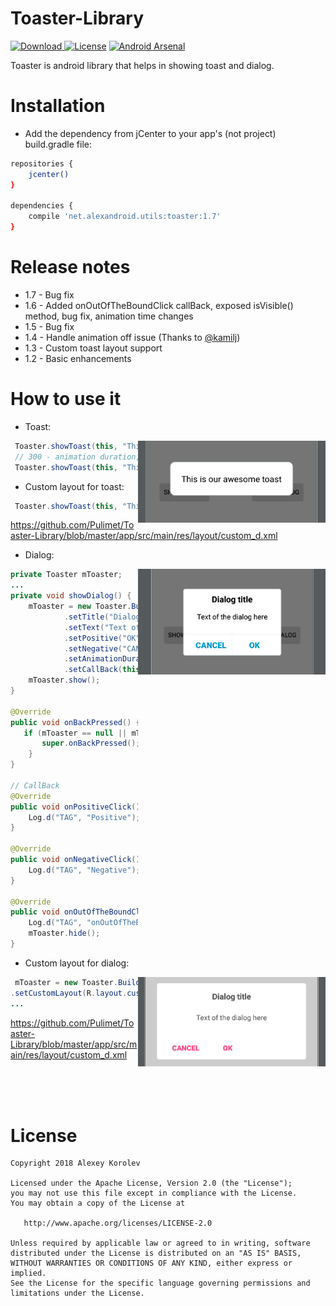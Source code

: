 # Toaster-Library
[ ![Download](https://api.bintray.com/packages/pulimet/utils/toaster/images/download.svg) ](https://bintray.com/pulimet/utils/toaster/_latestVersion)      [![License](https://img.shields.io/badge/license-Apache%202-green.svg)](https://www.apache.org/licenses/LICENSE-2.0)    [![Android Arsenal](https://img.shields.io/badge/Android%20Arsenal-Toaster-brightgreen.svg?style=flat)](https://android-arsenal.com/details/1/6690)


Toaster is android library that helps in showing toast and dialog.

# Installation

- Add the dependency from jCenter to your app's (not project) build.gradle file:

```sh
repositories {
    jcenter()
}

dependencies {
    compile 'net.alexandroid.utils:toaster:1.7'
}
```




# Release notes
* 1.7 - Bug fix
* 1.6 - Added onOutOfTheBoundClick callBack, exposed isVisible() method, bug fix, animation time changes
* 1.5 - Bug fix
* 1.4 - Handle animation off issue (Thanks to [@kamilj](https://github.com/kamilj))
* 1.3 - Custom toast layout support
* 1.2 - Basic enhancements 



# How to use it
* Toast:
<img align="right" width ="300" src="https://raw.githubusercontent.com/Pulimet/Toaster-Library/master/art/first.png">

```java
 Toaster.showToast(this, "This is our awesome toast");
 // 300 - animation duration, 500 - visible duration
 Toaster.showToast(this, "This is our awesome toast", 300, 500);  
```

* Custom layout for toast:

```java
 Toaster.showToast(this, "This is our awesome toast", 300, 500, R.layout.custom_t);
```

https://github.com/Pulimet/Toaster-Library/blob/master/app/src/main/res/layout/custom_d.xml


* Dialog:
<img align="right" width ="300" src="https://raw.githubusercontent.com/Pulimet/Toaster-Library/master/art/second.png">

```java
private Toaster mToaster;
...
private void showDialog() {
    mToaster = new Toaster.Builder(this)
            .setTitle("Dialog title")
            .setText("Text of the dialog here")
            .setPositive("OK")
            .setNegative("CANCEL")
            .setAnimationDuration(300)
            .setCallBack(this).build();
    mToaster.show();
}  

@Override
public void onBackPressed() {
   if (mToaster == null || mToaster.onBackPressed()) {
       super.onBackPressed();
    }
}

// CallBack
@Override
public void onPositiveClick() {
    Log.d("TAG", "Positive");
}

@Override
public void onNegativeClick() {
    Log.d("TAG", "Negative");
}

@Override
public void onOutOfTheBoundClick() {
    Log.d("TAG", "onOutOfTheBoundClick");
    mToaster.hide();
}


```

* Custom layout for dialog:

<img align="right" width ="300" src="https://raw.githubusercontent.com/Pulimet/Toaster-Library/master/art/third.png">

```java
 mToaster = new Toaster.Builder(this)
.setCustomLayout(R.layout.custom)
...
```

https://github.com/Pulimet/Toaster-Library/blob/master/app/src/main/res/layout/custom_d.xml

 <br>  <br>  <br> 
# License

```
Copyright 2018 Alexey Korolev

Licensed under the Apache License, Version 2.0 (the "License");
you may not use this file except in compliance with the License.
You may obtain a copy of the License at

   http://www.apache.org/licenses/LICENSE-2.0

Unless required by applicable law or agreed to in writing, software
distributed under the License is distributed on an "AS IS" BASIS,
WITHOUT WARRANTIES OR CONDITIONS OF ANY KIND, either express or implied.
See the License for the specific language governing permissions and
limitations under the License.
```
